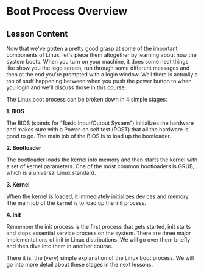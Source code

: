 # Boot Process Overview

## Lesson Content

Now that we've gotten a pretty good grasp at some of the important components of Linux, let's piece them altogether by learning about how the system boots. When you turn on your machine, it does some neat things like show you the logo screen, run through some different messages and then at the end you're prompted with a login window. Well there is actually a ton of stuff happening between when you push the power button to when you login and we'll discuss those in this course. 

The Linux boot process can be broken down in 4 simple stages: 

<b>1. BIOS</b>

The BIOS (stands for "Basic Input/Output System") initializes the hardware and makes sure with a Power-on self test (POST) that all the hardware is good to go. The main job of the BIOS is to load up the bootloader.

<b>2. Bootloader</b>

The bootloader loads the kernel into memory and then starts the kernel with a set of kernel parameters. One of the most common bootloaders is GRUB, which is a universal Linux standard. 

<b>3. Kernel</b>

When the kernel is loaded, it immediately initializes devices and memory. The main job of the kernel is to load up the init process. 

<b>4. Init</b>

Remember the init process is the first process that gets started, init starts and stops essential service process on the system. There are three major implementations of init in Linux distributions. We will go over them briefly and then dive into them in another course.

There it is, the (very) simple explanation of the Linux boot process. We will go into more detail about these stages in the next lessons.
